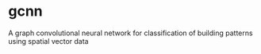 # gcnn
A graph convolutional neural network for classification of building patterns using spatial vector data
